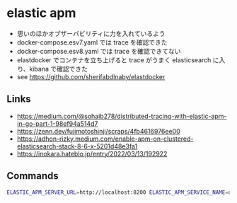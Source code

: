 # elastic apm

- 思いのほかオブザーバビリティに力を入れているよう
- docker-compose.esv7.yaml では trace を確認できた
- docker-compose.esv8.yaml では trace を確認できてない
- elastdocker でコンテナを立ち上げると trace がうまく elasticsearch に入り、kibana で確認できた
- see https://github.com/sherifabdlnaby/elastdocker

## Links
- https://medium.com/@sohaib278/distributed-tracing-with-elastic-apm-in-go-part-1-98ef94a514d7
- https://zenn.dev/fujimotoshinji/scraps/4fb4616976ee00
- https://adhon-rizky.medium.com/enable-apm-on-clustered-elasticsearch-stack-8-6-x-5201d48e3fa1
- https://inokara.hateblo.jp/entry/2022/03/13/192922

## Commands
```bash
ELASTIC_APM_SERVER_URL=http://localhost:8200 ELASTIC_APM_SERVICE_NAME=a ELASTIC_APM_LOG_LEVEL=debug ELASTIC_APM_ENVIRONMENT=a CGO_LDFLAGS="-Wl,-no_warn_duplicate_libraries" go run .
```
